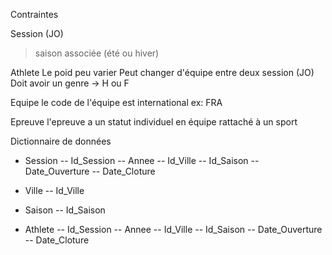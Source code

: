 Contraintes

Session (JO)
> saison associée (été ou hiver)

Athlete
Le poid peu varier
Peut changer d'équipe entre deux session (JO)
Doit avoir un genre -> H ou F

Equipe
le code de l'équipe est international ex: FRA

Epreuve
l'epreuve a un statut individuel en équipe
rattaché à un sport

Dictionnaire de données

- Session
-- Id_Session
-- Annee
-- Id_Ville
-- Id_Saison
-- Date_Ouverture
-- Date_Cloture

- Ville
-- Id_Ville

- Saison
-- Id_Saison

- Athlete
-- Id_Session
-- Annee
-- Id_Ville
-- Id_Saison
-- Date_Ouverture
-- Date_Cloture




